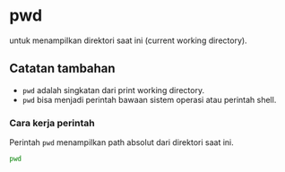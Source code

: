 # pwd

untuk menampilkan direktori saat ini (current working directory).

## Catatan tambahan

- `pwd` adalah singkatan dari print working directory.
- `pwd` bisa menjadi perintah bawaan sistem operasi atau perintah shell.

### Cara kerja perintah

Perintah `pwd` menampilkan path absolut dari direktori saat ini.

```bash
pwd
```
